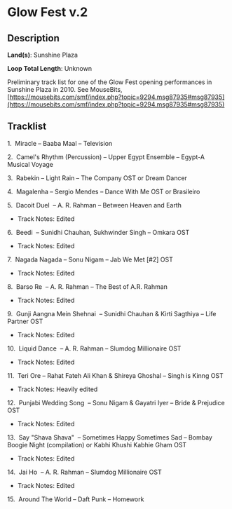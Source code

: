 # Glow Fest v.2

## Description

**Land(s)**: Sunshine Plaza

**Loop Total Length**: Unknown

Preliminary track list for one of the Glow Fest opening performances in Sunshine Plaza in 2010. See MouseBits, [https://mousebits.com/smf/index.php?topic=9294.msg87935#msg87935](https://mousebits.com/smf/index.php?topic=9294.msg87935#msg87935)

## Tracklist

1\.  Miracle – Baaba Maal – Television



2\.  Camel's Rhythm (Percussion) – Upper Egypt Ensemble – Egypt-A Musical Voyage



3\.  Rabekin – Light Rain – The Company OST or Dream Dancer



4\.  Magalenha – Sergio Mendes – Dance With Me OST or Brasileiro



5\.  Dacoit Duel  – A. R. Rahman – Between Heaven and Earth

- Track Notes: Edited

6\.  Beedi  – Sunidhi Chauhan, Sukhwinder Singh – Omkara OST

- Track Notes: Edited

7\.  Nagada Nagada – Sonu Nigam – Jab We Met [#2] OST

- Track Notes: Edited

8\.  Barso Re  – A. R. Rahman – The Best of A.R. Rahman

- Track Notes: Edited

9\.  Gunji Aangna Mein Shehnai  – Sunidhi Chauhan & Kirti Sagthiya – Life Partner OST

- Track Notes: Edited

10\.  Liquid Dance  – A. R. Rahman – Slumdog Millionaire OST

- Track Notes: Edited

11\.  Teri Ore – Rahat Fateh Ali Khan & Shireya
  Ghoshal – Singh is Kinng OST

- Track Notes: Heavily edited

12\.  Punjabi Wedding Song  – Sonu Nigam & Gayatri Iyer – Bride & Prejudice OST

- Track Notes: Edited

13\.  Say "Shava Shava"  – Sometimes Happy Sometimes Sad – Bombay Boogie Night (compilation) or Kabhi Khushi Kabhie Gham OST

- Track Notes: Edited

14\.  Jai Ho  – A. R. Rahman – Slumdog Millionaire OST

- Track Notes: Edited

15\.  Around The World – Daft Punk – Homework



